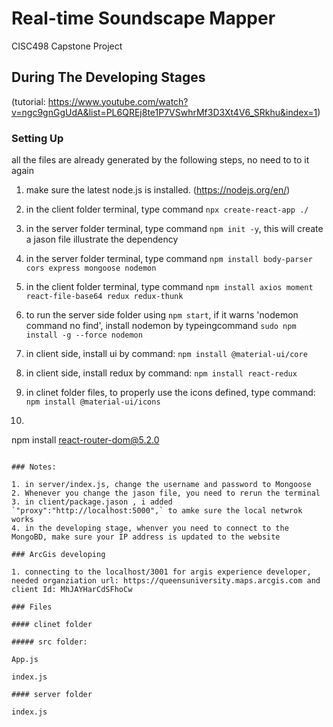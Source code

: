 # Real-time Soundscape Mapper
CISC498 Capstone Project



## During The Developing Stages 

(tutorial: https://www.youtube.com/watch?v=ngc9gnGgUdA&list=PL6QREj8te1P7VSwhrMf3D3Xt4V6_SRkhu&index=1)

### Setting Up 

all the files are already generated by the following steps, no need to to it again 

1. make sure the latest node.js is installed. (https://nodejs.org/en/)

2. in the client folder terminal, type command `npx create-react-app ./` 

3. in the server folder terminal, type command `npm init -y`, this will create a jason file illustrate the dependency 

4. in the server folder terminal, type command `npm install body-parser cors express mongoose nodemon`

5. in the client folder terminal, type command `npm install axios moment react-file-base64 redux redux-thunk`

6. to run the server side folder using `npm start`, if it warns  'nodemon command no find', install nodemon by typeingcommand `sudo npm install -g --force nodemon`

7. in client side, install ui by command: `npm install @material-ui/core`

8. in client side, install redux by command: `npm install react-redux`

9. in clinet folder files, to properly use the icons defined, type command: `npm install @material-ui/icons`

10. ```
   npm install react-router-dom@5.2.0
   ```

### Notes: 

1. in server/index.js, change the username and password to Mongoose 
2. Whenever you change the jason file, you need to rerun the terminal 
3. in client/package.jason , i added `"proxy":"http://localhost:5000",` to amke sure the local netwrok works
4. in the developing stage, whenver you need to connect to the MongoBD, make sure your IP address is updated to the website

### ArcGis developing 

1. connecting to the localhost/3001 for argis experience developer, needed organziation url: https://queensuniversity.maps.arcgis.com and client Id: MhJAYHarCdSFhoCw

### Files 

#### clinet folder 

##### src folder: 

App.js 

index.js

#### server folder 

index.js

